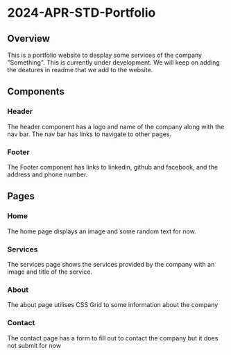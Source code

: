 # 2024-APR-STD-Portfolio

## Overview
This is a portfolio website to desplay some services of the company "Something". This is currently under development. We will keep on adding the deatures in readme that we add to the website.

## Components

### Header
The header component has a logo and name of the company along with the nav bar. The nav bar has links to navigate to other pages. 

### Footer
The Footer component has links to linkedin, github and facebook, and the address and phone number.

## Pages

### Home
The home page displays an image and some random text for now.

### Services
The services page shows the services provided by the company with an image and title of the service.

### About 
The about page utilises CSS Grid to some information about the company 

### Contact
The contact page has a form to fill out to contact the company but it does not submit for now